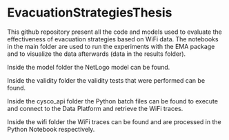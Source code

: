 # EvacuationStrategiesThesis

This github repository present all the code and models used to evaluate the effectiveness of evacuation strategies based on WiFi data. The notebooks in the main folder are used to run the experiments with the EMA package and to visualize the data afterwards (data in the results folder).

Inside the model folder the NetLogo model can be found.

Inside the validity folder the validity tests that were performed can be found.

Inside the cysco_api folder the Python batch files can be found to execute and connect to the Data Platform and retrieve the WiFi traces.

Inside the wifi folder the WiFi traces can be found and are processed in the Python Notebook respectively.

